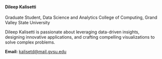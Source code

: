 <h4><b>Dileep Kalisetti</b></h4>  
Graduate Student, Data Science and Analytics  
College of Computing, Grand Valley State University  

Dileep Kalisetti is passionate about leveraging data-driven insights, designing innovative applications, and crafting compelling visualizations to solve complex problems.

**Email:** kalisetd@mail.gvsu.edu